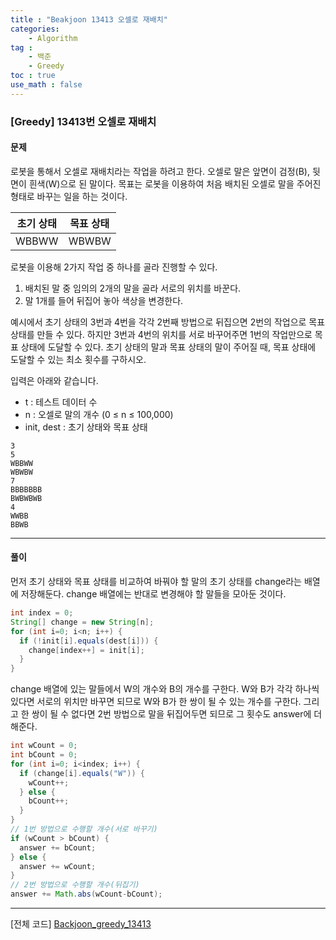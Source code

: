 ```yaml
---
title : "Beakjoon 13413 오셀로 재배치"
categories: 
    - Algorithm
tag : 
    - 백준
    - Greedy
toc : true
use_math : false
---
```


### [Greedy] 13413번 오셀로 재배치



#### 문제

로봇을 통해서 오셀로 재배치라는 작업을 하려고 한다. 오셀로 말은 앞면이 검정(B), 뒷면이 흰색(W)으로 된 말이다. 목표는 로봇을 이용하여 처음 배치된 오셀로 말을 주어진 형태로 바꾸는 일을 하는 것이다.

| 초기 상태 | 목표 상태 |
| --------- | --------- |
| WBBWW     | WBWBW     |

로봇을 이용해 2가지 작업 중 하나를 골라 진행할 수 있다.

1. 배치된 말 중 임의의 2개의 말을 골라 서로의 위치를 바꾼다.
2. 말 1개를 들어 뒤집어 놓아 색상을 변경한다.

예시에서 초기 상태의 3번과 4번을 각각 2번째 방법으로 뒤집으면 2번의 작업으로 목표 상태를 만들 수 있다. 하지만 3번과 4번의 위치를 서로 바꾸어주면 1번의 작업만으로 목표 상태에 도달할 수 있다. 초기 상태의 말과 목표 상태의 말이 주어질 때, 목표 상태에 도달할 수 있는 최소 횟수를 구하시오.

입력은 아래와 같습니다. 

- t :  테스트 데이터 수 
- n :  오셀로 말의 개수  (0 ≤ n ≤ 100,000)
- init, dest : 초기 상태와 목표 상태

```
3
5
WBBWW
WBWBW
7
BBBBBBB
BWBWBWB
4
WWBB
BBWB
```
------




#### 풀이

먼저 초기 상태와 목표 상태를 비교하여 바꿔야 할 말의 초기 상태를 change라는 배열에 저장해둔다. change 배열에는 반대로 변경해야 할 말들을 모아둔 것이다.

```java
int index = 0;
String[] change = new String[n];
for (int i=0; i<n; i++) {
  if (!init[i].equals(dest[i])) {
    change[index++] = init[i]; 
  }
}
```
change 배열에 있는 말들에서 W의 개수와 B의 개수를 구한다. W와 B가 각각 하나씩 있다면 서로의 위치만 바꾸면 되므로 W와 B가 한 쌍이 될 수 있는 개수를 구한다. 그리고 한 쌍이 될 수 없다면 2번 방법으로 말을 뒤집어두면 되므로 그 횟수도 answer에 더해준다.

```java
int wCount = 0;
int bCount = 0;
for (int i=0; i<index; i++) {
  if (change[i].equals("W")) {
    wCount++;
  } else {
    bCount++;
  }
}
// 1번 방법으로 수행할 개수(서로 바꾸기)
if (wCount > bCount) {
  answer += bCount;
} else {
  answer += wCount;
}
// 2번 방법으로 수행할 개수(뒤집기)
answer += Math.abs(wCount-bCount);
```

------



[전체 코드]
[Backjoon_greedy_13413](https://github.com/yuntnwls/codingtest/blob/609b5a4a6eb9649cc086b8c9953fff55c51d4584/src/com/backjoon/greedy/t13413/Main.java)

